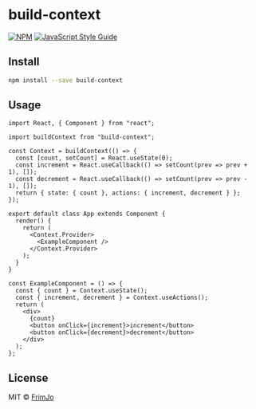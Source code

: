 # build-context

>

[![NPM](https://img.shields.io/npm/v/build-context.svg)](https://www.npmjs.com/package/build-context) [![JavaScript Style Guide](https://img.shields.io/badge/code_style-standard-brightgreen.svg)](https://standardjs.com)

## Install

```bash
npm install --save build-context
```

## Usage

```tsx
import React, { Component } from "react";

import buildContext from "build-context";

const Context = buildContext(() => {
  const [count, setCount] = React.useState(0);
  const increment = React.useCallback(() => setCount(prev => prev + 1), []);
  const decrement = React.useCallback(() => setCount(prev => prev - 1), []);
  return { state: { count }, actions: { increment, decrement } };
});

export default class App extends Component {
  render() {
    return (
      <Context.Provider>
        <ExampleComponent />
      </Context.Provider>
    );
  }
}

const ExampleComponent = () => {
  const { count } = Context.useState();
  const { increment, decrement } = Context.useActions();
  return (
    <div>
      {count}
      <button onClick={increment}>increment</button>
      <button onClick={decrement}>decrement</button>
    </div>
  );
};
```

## License

MIT © [FrimJo](https://github.com/FrimJo)
